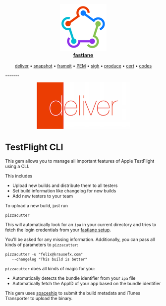 <h3 align="center">
  <a href="https://github.com/KrauseFx/fastlane">
    <img src="assets/fastlane.png" width="150" />
    <br />
    fastlane
  </a>
</h3>
<p align="center">
  <a href="https://github.com/KrauseFx/deliver">deliver</a> &bull; 
  <a href="https://github.com/KrauseFx/snapshot">snapshot</a> &bull; 
  <a href="https://github.com/KrauseFx/frameit">frameit</a> &bull; 
  <a href="https://github.com/KrauseFx/PEM">PEM</a> &bull; 
  <a href="https://github.com/KrauseFx/sigh">sigh</a> &bull; 
  <a href="https://github.com/KrauseFx/produce">produce</a> &bull; 
  <a href="https://github.com/KrauseFx/cert">cert</a> &bull; 
  <a href="https://github.com/KrauseFx/codes">codes</a>
</p>
-------

<p align="center">
  <img src="assets/deliver.png">
</p>

TestFlight CLI
============

This gem allows you to manage all important features of Apple TestFlight using a CLI.

This includes

- Upload new builds and distribute them to all testers
- Set build information like changelog for new builds
- Add new testers to your team

To upload a new build, just run 

```
pizzacutter
```

This will automatically look for an `ipa` in your current directory and tries to fetch the login credentials from your [fastlane setup](https://fastlane.tools).

You'll be asked for any missing information. Additionally, you can pass all kinds of parameters to `pizzacutter`:

```
pizzacutter -u "felix@krausefx.com"
   --changelog "This build is better"
```

`pizzacutter` does all kinds of magic for you:

- Automatically detects the bundle identifier from your `ipa` file
- Automatically fetch the AppID of your app based on the bundle identifier

This gem uses [spaceship](https://spaceship.airforce) to submit the build metadata and iTunes Transporter to upload the binary.
